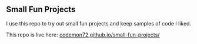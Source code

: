 ## Small Fun Projects

I use this repo to try out small fun projects and keep samples of code I liked.

This repo is live here: [codemon72.github.io/small-fun-projects/](https://codemon72.github.io/small-fun-projects/ "Small Fun Projects")